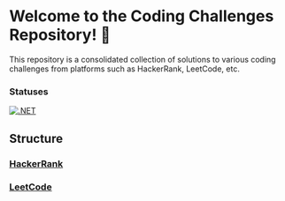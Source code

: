 # Welcome to the Coding Challenges Repository! 🚀

This repository is a consolidated collection of solutions to various coding challenges 
from platforms such as HackerRank, LeetCode, etc.

### Statuses

[![.NET](https://github.com/eminencegrs/coding-challenges/actions/workflows/dotnet.yml/badge.svg)](https://github.com/eminencegrs/coding-challenges/actions/workflows/dotnet.yml)

## Structure

### [HackerRank](./HackerRank/README.md)

### [LeetCode](./LeetCode/README.md)
